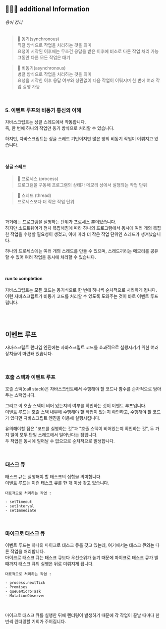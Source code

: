 ## 👩🏻‍💻 additional Information

###### 용어 정리

> 📖 동기(synchronous) <br />
> 직렬 방식으로 작업을 처리하는 것을 의미 <br />
> 요청이 시작된 이후에는 무조건 응답을 받은 이후에 비소로 다른 작업 처리 가능 <br />
> 그동안 다른 모든 작업은 대기

> 📖 비동기(asynchronous) <br />
> 병렬 방식으로 작업을 처리하는 것을 의미 <br />
> 요청을 시작한 이후 응답 여부와 상관없이 다음 작업이 이뤄지며 한 번에 여러 작업 실행 가능 <br />

<br />

### 5. 이벤트 루프와 비동기 통신의 이해

자바스크립트는 싱글 스레드에서 작동합니다. <br />
즉, 한 번에 하나의 작업만 동기 방식으로 처리할 수 있습니다. <br />

하지만, 자바스크립트는 싱글 스레드 기반이지만 많은 양의 비동기 작업이 이뤄지고 있습니다.

<br />

#### 싱글 스레드

> 📖 프로세스 (process) <br />
> 프로그램을 구동해 프로그램의 상태가 메모리 상에서 실행되는 작업 단위

> 📖 스레드 (thread) <br />
> 프로세스보다 더 작은 작업 단위

<br />

과거에는 프로그램을 실행하는 단위가 프로세스 뿐이었습니다. <br />
하지만 소프트웨어가 점차 복잡해짐에 따라 하나의 프로그램에서 동시에 여러 개의 복잡한 작업을 수행할 필요성이 생겼고, 이에 따라 더 작은 작업 단위인 스레드가 생겨났습니다. <br />

하나의 프로세스에는 여러 개의 스레드를 만들 수 있으며, 스레드끼리는 메모리를 공유할 수 있어 여러 작업을 동시에 처리할 수 있습니다.

<br />

#### run to completion

자바스크립트는 모든 코드는 동기식으로 한 번에 하나씩 순차적으로 처리하게 됩니다. <br />
이런 자바스크립트가 비동기 코드를 처리할 수 있도록 도와주는 것이 바로 이벤트 루프립니다.

<br />
<br />

## 이벤트 루프

자바스크립트 런타임 엔진에는 자바스크립트 코드를 효과적으로 실행시키기 위한 여러 장치들이 마련돼 있습니다.

<br />

### 호출 스택과 이벤트 루프

호출 스택(call stack)은 자바스크립트에서 수행해야 할 코드나 함수를 순차적으로 담아두는 스택입니다. <br />

그리고 이 호출 스택이 비어 있는지의 여부를 확인하는 것이 이벤트 루프입니다. <br />
이벤트 루프는 호출 스택 내부에 수행해야 할 작업이 있는지 확인하고, 수행해야 할 코드가 있다면 자바스크립트 엔진을 이용해 실행시킵니다.

유의해야할 점은 "코드를 실행하는 것"과 "호출 스택이 비어있는지 확인하는 것", 두 가지 일이 모두 단일 스레드에서 일어난다는 점입니다. <br />
두 작업은 동시에 일어날 수 없으므로 순차적으로 발생합니다.

<br />

### 태스크 큐

태스크 큐는 실행해야 할 태스크의 집합을 의미합니다. <br />
이벤트 루프는 이런 태스크 큐를 한 개 이상 갖고 있습니다. <br />

    대표적으로 처리하는 작업 :

    - setTimeout
    - setInterval
    - setImmediate

<br />

### 마이크로 태스크 큐

이벤트 루프는 하나의 마이크로 태스크 큐를 갖고 있는데, 여기에서는 태스크 큐와는 다른 작업을 처리합니다. <br />
마이크로 태스크 큐는 태스크 큐보다 우선순위가 높기 때문에 마이크로 태스크 큐가 빌 때까지 태스크 큐의 실행은 뒤로 미뤄지게 됩니다. <br />

    대표적으로 처리하는 작업 :

    - process.nextTick
    - Promises
    - queueMicroTask
    - MutationObserver

<br />

마이크로 태스크 큐를 실행한 뒤에 렌더링이 발생하기 때문에 각 작업이 끝날 때마다 한 번씩 렌더링할 기회가 주어집니다. <br />
